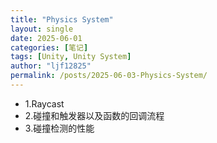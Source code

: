 ```yaml
---
title: "Physics System"
layout: single
date: 2025-06-01
categories: [笔记]
tags: [Unity, Unity System]
author: "ljf12825"
permalink: /posts/2025-06-03-Physics-System/
---
```

- 1.Raycast  
- 2.碰撞和触发器以及函数的回调流程
- 3.碰撞检测的性能